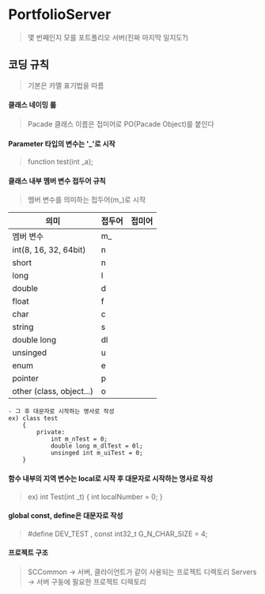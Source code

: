 # PortfolioServer

 > 몇 번째인지 모를 포트폴리오 서버(진짜 마지막 일지도?)

## 코딩 규칙
 > 기본은 카멜 표기법을 따름
 
#### 클래스 네이밍 룰
 > Pacade 클래스 이름은 접미어로 PO(Pacade Object)를 붙인다

#### Parameter 타입의 변수는 '_'로 시작
 > function test(int _a);

#### 클래스 내부 멤버 변수 접두어 규칙
 > 멤버 변수를 의미하는 접두어(m_)로 시작
  
 |의미    |접두어|접미어|
 |--------|-----|-----|
 |멤버 변수                 | m_ | |
 |int(8, 16, 32, 64bit)     | n  | |
 |short                     | n  | |
 |long                      | l  | |  
 |double                    | d  | |    
 |float                     | f  | |      
 |char                      | c  | |      
 |string                    | s  | |      
 |double long               | dl  | |      
 |unsinged                  | u  | |      
 |enum                      | e  | |      
 |pointer                   | p  | |      
 |other (class, object...)  | o  | |      

    - 그 후 대문자로 시작하는 명사로 작성
    ex) class test
		{
			private:
				int m_nTest = 0;
				double long m_dlTest = 0l;
				unsinged int m_uiTest = 0;
		}

#### 함수 내부의 지역 변수는 local로 시작 후 대문자로 시작하는 명사로 작성
 > 	ex) int Test(int _t)
		{
			int localNumber = 0;
		}

#### global const, define은 대문자로 작성
 > #define DEV_TEST , const int32_t G_N_CHAR_SIZE = 4;


#### 프로젝트 구조
 > SCCommon -> 서버, 클라이언트가 같이 사용되는 프로젝트 디렉토리
 > Servers -> 서버 구동에 필요한 프로젝트 디렉토리
